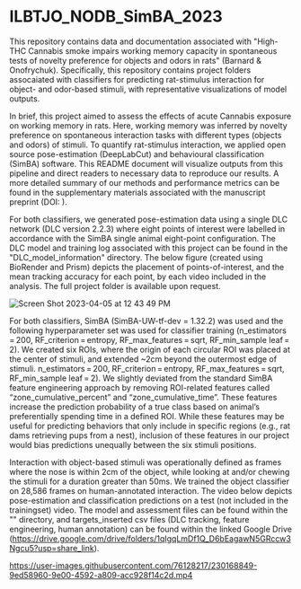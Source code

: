 # ILBTJO_NODB_SimBA_2023
This repository contains data and documentation associated with "High-THC Cannabis smoke impairs working memory capacity in spontaneous tests of novelty preference for objects and odors in rats" (Barnard & Onofrychuk). Specifically, this repository contains project folders assocaiated with classifiers for predicting rat-stimulus interaction for object- and odor-based stimuli, with representative visualizations of model outputs. 

In brief, this project aimed to assess the effects of acute Cannabis exposure on working memory in rats. Here, working memory was inferred by novelty preference on spontaneous interaction tasks with different types (objects and odors) of stimuli. To quantify rat-stimulus interaction, we applied open source pose-estimation (DeepLabCut) and behavioural classification (SimBA) software. This README document will visualize outputs from this pipeline and direct readers to necessary data to reproduce our results. A more detailed summary of our methods and performance metrics can be found in the supplementary materials associated with the manuscript preprint (DOI: ).

For both classifiers, we generated pose-estimation data using a single DLC network (DLC version 2.2.3) where eight points of interest were labelled in accordance with the SimBA single animal eight-point configuration. The DLC model and training log associated with this project can be found in the "DLC_model_information" directory. The below figure (created using BioRender and Prism) depicts the placement of points-of-interest, and the mean tracking accuracy for each point, by each video included in the analysis. The full project folder is available upon request.

![Screen Shot 2023-04-05 at 12 43 49 PM](https://user-images.githubusercontent.com/76128217/230175339-a78c24f9-8adb-4ab2-9155-a8b6c0cbf48d.png)

For both classifiers, SimBA (SimBA-UW-tf-dev = 1.32.2) was used and the following hyperparameter set was used for classifier training (n_estimators = 200, RF_criterion = entropy, RF_max_features = sqrt, RF_min_sample leaf = 2). We created six ROIs, where the origin of each circular ROI was placed at the center of stimuli, and extended ~2cm beyond the outermost edge of stimuli. n_estimators = 200, RF_criterion = entropy, RF_max_features = sqrt, RF_min_sample leaf = 2). We slightly deviated from the standard SimBA feature engineering approach by removing ROI-related features called “zone_cumulative_percent” and “zone_cumulative_time”. These features increase the prediction probability of a true class based on animal’s preferentially spending time in a defined ROI. While these features may be useful for predicting behaviors that only include in specific regions (e.g., rat dams retrieving pups from a nest), inclusion of these features in our project would bias predictions unequally between the six stimuli positions.


Interaction with object-based stimuli was operationally defined as frames where the nose is within 2cm of the object, while looking at and/or chewing the stimuli for a duration greater than 50ms. We trained the object classifier on 28,586 frames on human-annotated interaction. The video below depicts pose-estimation and classification predictions on a test (not included in the trainingset) video. The model and assessment files can be found within the "" directory, and targets_inserted csv files (DLC tracking, feature engineering, human annotation) can be found within the linked Google Drive (https://drive.google.com/drive/folders/1qIgqLmDf1Q_D6bEagawN5GRccw3Ngcu5?usp=share_link).



https://user-images.githubusercontent.com/76128217/230168849-9ed58960-9e00-4592-a809-acc928f14c2d.mp4





